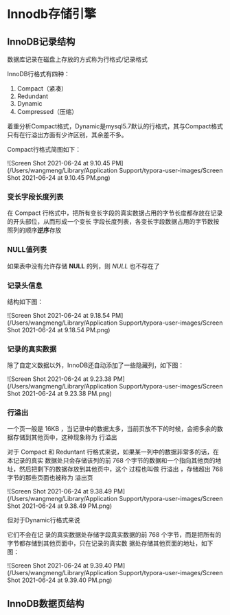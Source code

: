 # Innodb存储引擎



## InnoDB记录结构

数据库记录在磁盘上存放的方式称为行格式/记录格式

InnoDB行格式有四种：

1. Compact（紧凑）
2. Redundant
3. Dynamic
4. Compressed（压缩）

着重分析Compact格式，Dynamic是mysql5.7默认的行格式，其与Compact格式只有在行溢出方面有少许区别，其余差不多。

Compact行格式简图如下：

![Screen Shot 2021-06-24 at 9.10.45 PM](/Users/wangmeng/Library/Application Support/typora-user-images/Screen Shot 2021-06-24 at 9.10.45 PM.png)

### 变长字段长度列表

在 Compact 行格式中，把所有变长字段的真实数据占用的字节长度都存放在记录的开头部位，从而形成一个变长 字段长度列表，各变长字段数据占用的字节数按照列的顺序**逆序**存放

### NULL值列表

如果表中没有允许存储 **NULL** 的列，则 *NULL* 也不存在了

### 记录头信息

结构如下图：

![Screen Shot 2021-06-24 at 9.18.54 PM](/Users/wangmeng/Library/Application Support/typora-user-images/Screen Shot 2021-06-24 at 9.18.54 PM.png)

### 记录的真实数据

除了自定义数据以外，InnoDB还自动添加了一些隐藏列，如下图：

![Screen Shot 2021-06-24 at 9.23.38 PM](/Users/wangmeng/Library/Application Support/typora-user-images/Screen Shot 2021-06-24 at 9.23.38 PM.png)

### 行溢出

一个页一般是 16KB ，当记录中的数据太多，当前页放不下的时候，会把多余的数据存储到其他页中，这种现象称为 行溢出 

对于 Compact 和 Reduntant 行格式来说，如果某一列中的数据非常多的话，在本记录的真实 数据处只会存储该列的前 768 个字节的数据和一个指向其他页的地址，然后把剩下的数据存放到其他页中，这个 过程也叫做 行溢出 ，存储超出 768 字节的那些页面也被称为 溢出页

![Screen Shot 2021-06-24 at 9.38.49 PM](/Users/wangmeng/Library/Application Support/typora-user-images/Screen Shot 2021-06-24 at 9.38.49 PM.png)

但对于Dynamic行格式来说

它们不会在记 录的真实数据处存储字段真实数据的前 768 个字节，而是把所有的字节都存储到其他页面中，只在记录的真实数 据处存储其他页面的地址，如下图：

![Screen Shot 2021-06-24 at 9.39.40 PM](/Users/wangmeng/Library/Application Support/typora-user-images/Screen Shot 2021-06-24 at 9.39.40 PM.png)

## InnoDB数据页结构


